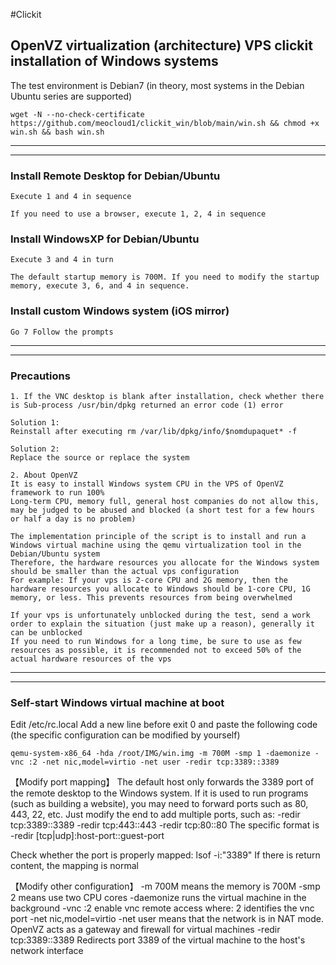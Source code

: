 #Clickit
## OpenVZ virtualization (architecture) VPS clickit installation of Windows systems

The test environment is Debian7 (in theory, most systems in the Debian Ubuntu series are supported)

````
wget -N --no-check-certificate https://github.com/meocloud1/clickit_win/blob/main/win.sh && chmod +x win.sh && bash win.sh
````

---
---

### Install Remote Desktop for Debian/Ubuntu
````
Execute 1 and 4 in sequence

If you need to use a browser, execute 1, 2, 4 in sequence
````

### Install WindowsXP for Debian/Ubuntu
````
Execute 3 and 4 in turn

The default startup memory is 700M. If you need to modify the startup memory, execute 3, 6, and 4 in sequence.
````

### Install custom Windows system (iOS mirror)
````
Go 7 Follow the prompts
````

---
---

### Precautions
````
1. If the VNC desktop is blank after installation, check whether there is Sub-process /usr/bin/dpkg returned an error code (1) error

Solution 1:
Reinstall after executing rm /var/lib/dpkg/info/$nomdupaquet* -f

Solution 2:
Replace the source or replace the system

2. About OpenVZ
It is easy to install Windows system CPU in the VPS of OpenVZ framework to run 100%
Long-term CPU, memory full, general host companies do not allow this, may be judged to be abused and blocked (a short test for a few hours or half a day is no problem)

The implementation principle of the script is to install and run a Windows virtual machine using the qemu virtualization tool in the Debian/Ubuntu system
Therefore, the hardware resources you allocate for the Windows system should be smaller than the actual vps configuration
For example: If your vps is 2-core CPU and 2G memory, then the hardware resources you allocate to Windows should be 1-core CPU, 1G memory, or less. This prevents resources from being overwhelmed

If your vps is unfortunately unblocked during the test, send a work order to explain the situation (just make up a reason), generally it can be unblocked
If you need to run Windows for a long time, be sure to use as few resources as possible, it is recommended not to exceed 50% of the actual hardware resources of the vps
````

---
---

### Self-start Windows virtual machine at boot


Edit /etc/rc.local
Add a new line before exit 0 and paste the following code (the specific configuration can be modified by yourself)

``
qemu-system-x86_64 -hda /root/IMG/win.img -m 700M -smp 1 -daemonize -vnc :2 -net nic,model=virtio -net user -redir tcp:3389::3389
``

【Modify port mapping】
The default host only forwards the 3389 port of the remote desktop to the Windows system. If it is used to run programs (such as building a website), you may need to forward ports such as 80, 443, 22, etc.
Just modify the end to add multiple ports, such as: -redir tcp:3389::3389 -redir tcp:443::443 -redir tcp:80::80
The specific format is -redir [tcp|udp]:host-port::guest-port

Check whether the port is properly mapped:
lsof -i:"3389"
If there is return content, the mapping is normal

【Modify other configuration】
-m 700M means the memory is 700M
-smp 2 means use two CPU cores
-daemonize runs the virtual machine in the background
-vnc :2 enable vnc remote access where: 2 identifies the vnc port
-net nic,model=virtio -net user means that the network is in NAT mode. OpenVZ acts as a gateway and firewall for virtual machines
-redir tcp:3389::3389 Redirects port 3389 of the virtual machine to the host's network interface
````
